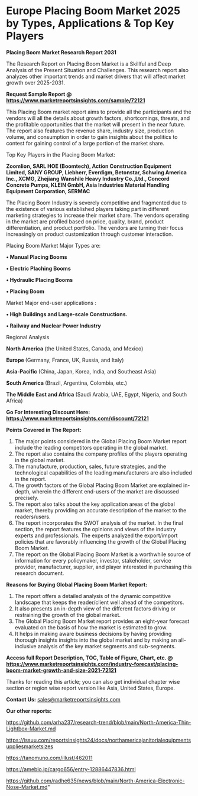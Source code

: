 # Europe Placing Boom Market 2025 by Types, Applications & Top Key Players

<strong>Placing Boom Market Research Report 2031</strong>

The Research Report on Placing Boom Market is a Skillful and Deep Analysis of the Present Situation and Challenges. This research report also analyzes other important trends and market drivers that will affect market growth over 2025-2031.

<strong>Request Sample Report @ <a href=https://www.marketreportsinsights.com/sample/72121>https://www.marketreportsinsights.com/sample/72121</a></strong>

This Placing Boom market report aims to provide all the participants and the vendors will all the details about growth factors, shortcomings, threats, and the profitable opportunities that the market will present in the near future. The report also features the revenue share, industry size, production volume, and consumption in order to gain insights about the politics to contest for gaining control of a large portion of the market share.

Top Key Players in the Placing Boom Market:

<strong>Zoomlion, SARL HOE (Boomtech), Action Construction Equipment Limited, SANY GROUP, Liebherr, Everdigm, Betonstar, Schwing America Inc., XCMG, Zhejiang Wanshile Heavy Industry Co.,Ltd., Concord Concrete Pumps, KLEIN GmbH, Asia Industries Material Handling Equipment Corporation, SERMAC</strong>

The Placing Boom Industry is severely competitive and fragmented due to the existence of various established players taking part in different marketing strategies to increase their market share. The vendors operating in the market are profiled based on price, quality, brand, product differentiation, and product portfolio. The vendors are turning their focus increasingly on product customization through customer interaction.

Placing Boom Market Major Types are:

<strong>• Manual Placing Booms

• Electric Plaching Booms

• Hydraulic Placing Booms

• Placing Boom</strong>

Market Major end-user applications :

<strong>• High Buildings and Large-scale Constructions.

• Railway and Nuclear Power Industry</strong>

Regional Analysis

</u><strong><b>North America</b></strong> (the United States, Canada, and Mexico)

<strong><b>Europe </b></strong>(Germany, France, UK, Russia, and Italy)

<strong><b>Asia-Pacific</b></strong> (China, Japan, Korea, India, and Southeast Asia)

<strong><b>South America</b></strong> (Brazil, Argentina, Colombia, etc.)

<strong><b>The Middle East and Africa</b></strong> (Saudi Arabia, UAE, Egypt, Nigeria, and South Africa)

<strong>Go For Interesting Discount Here: <a href=https://www.marketreportsinsights.com/discount/72121>https://www.marketreportsinsights.com/discount/72121</a></strong>

<strong>Points Covered in The Report:</strong>
<ol>
  <li>The major points considered in the Global Placing Boom Market report include the leading competitors operating in the global market.</li>
  <li>The report also contains the company profiles of the players operating in the global market.</li>
  <li>The manufacture, production, sales, future strategies, and the technological capabilities of the leading manufacturers are also included in the report.</li>
  <li>The growth factors of the Global Placing Boom Market are explained in-depth, wherein the different end-users of the market are discussed precisely.</li>
  <li>The report also talks about the key application areas of the global market, thereby providing an accurate description of the market to the readers/users.</li>
  <li>The report incorporates the SWOT analysis of the market. In the final section, the report features the opinions and views of the industry experts and professionals. The experts analyzed the export/import policies that are favorably influencing the growth of the Global Placing Boom Market.</li>
  <li>The report on the Global Placing Boom Market is a worthwhile source of information for every policymaker, investor, stakeholder, service provider, manufacturer, supplier, and player interested in purchasing this research document.</li>
</ol>
<strong>Reasons for Buying Global Placing Boom Market Report:</strong>

<ol>
  <li>The report offers a detailed analysis of the dynamic competitive landscape that keeps the reader/client well ahead of the competitors.</li>
  <li>It also presents an in-depth view of the different factors driving or restraining the growth of the global market.</li>
  <li>The Global Placing Boom Market report provides an eight-year forecast evaluated on the basis of how the market is estimated to grow.</li>
  <li>It helps in making aware business decisions by having providing thorough insights insights into the global market and by making an all-inclusive analysis of the key market segments and sub-segments.</li>
</ol>
<strong>Access full Report Description, TOC, Table of Figure, Chart, etc. @ <a href=https://www.marketreportsinsights.com/industry-forecast/placing-boom-market-growth-and-size-2021-72121>https://www.marketreportsinsights.com/industry-forecast/placing-boom-market-growth-and-size-2021-72121</a></strong>


Thanks for reading this article; you can also get individual chapter wise section or region wise report version like Asia, United States, Europe.

<strong>Contact Us:</strong>
sales@marketreportsinsights.com

<strong>Our other reports:</strong>

<a href=https://github.com/arha237/research-trend/blob/main/North-America-Thin-Lightbox-Market.md>https://github.com/arha237/research-trend/blob/main/North-America-Thin-Lightbox-Market.md</a>

<a href=https://issuu.com/reportsinsights24/docs/northamericajanitorialequipmentsuppliesmarketsizes>https://issuu.com/reportsinsights24/docs/northamericajanitorialequipmentsuppliesmarketsizes</a>

<a href=https://tanomuno.com/illust/462011>https://tanomuno.com/illust/462011</a>

<a href=https://ameblo.jp/cargo656/entry-12886447836.html>https://ameblo.jp/cargo656/entry-12886447836.html</a>

<a href=https://github.com/radhe635/news/blob/main/North-America-Electronic-Nose-Market.md>https://github.com/radhe635/news/blob/main/North-America-Electronic-Nose-Market.md</a>"

